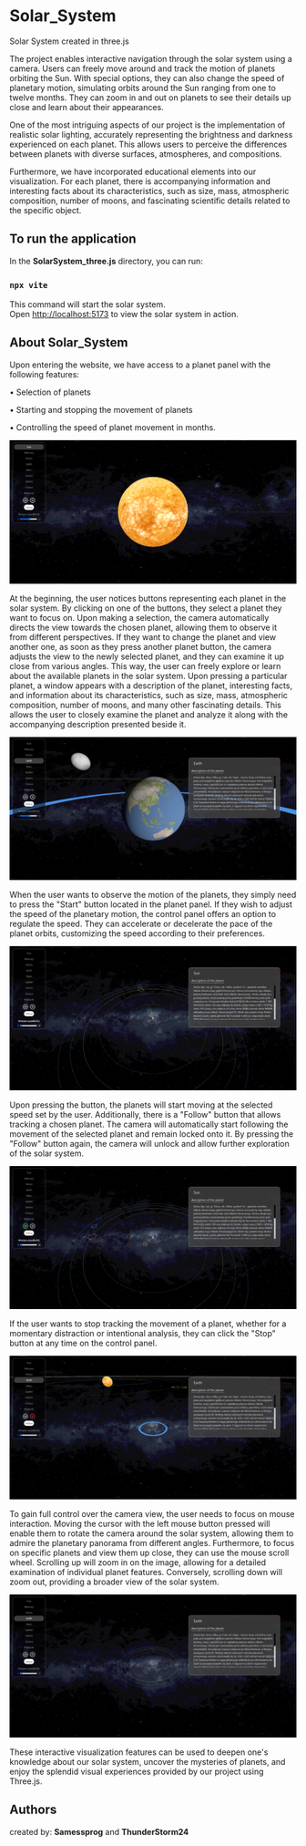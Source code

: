 # Solar_System

Solar System created in three.js

The project enables interactive navigation through the solar system using a camera. Users can freely move around and track the motion of planets orbiting the Sun. With special options, they can also change the speed of planetary motion, simulating orbits around the Sun ranging from one to twelve months. They can zoom in and out on planets to see their details up close and learn about their appearances.

One of the most intriguing aspects of our project is the implementation of realistic solar lighting, accurately representing the brightness and darkness experienced on each planet. This allows users to perceive the differences between planets with diverse surfaces, atmospheres, and compositions.

Furthermore, we have incorporated educational elements into our visualization. For each planet, there is accompanying information and interesting facts about its characteristics, such as size, mass, atmospheric composition, number of moons, and fascinating scientific details related to the specific object.

## To run the application

In the **SolarSystem_three.js** directory, you can run:

### `npx vite`

This command will start the solar system.\
Open [http://localhost:5173](http://localhost:5173) to view the solar system in action.

## About Solar_System

Upon entering the website, we have access to a planet panel with the following features:

• Selection of planets

• Starting and stopping the movement of planets

• Controlling the speed of planet movement in months.

![Photo](photos/Screen1.png)

At the beginning, the user notices buttons representing each planet in the solar system. By clicking on one of the buttons, they select a planet they want to focus on. Upon making a selection, the camera automatically directs the view towards the chosen planet, allowing them to observe it from different perspectives. If they want to change the planet and view another one, as soon as they press another planet button, the camera adjusts the view to the newly selected planet, and they can examine it up close from various angles. This way, the user can freely explore or learn about the available planets in the solar system. Upon pressing a particular planet, a window appears with a description of the planet, interesting facts, and information about its characteristics, such as size, mass, atmospheric composition, number of moons, and many other fascinating details. This allows the user to closely examine the planet and analyze it along with the accompanying description presented beside it.

![Photo](photos/Screen2.png)

When the user wants to observe the motion of the planets, they simply need to press the "Start" button located in the planet panel. If they wish to adjust the speed of the planetary motion, the control panel offers an option to regulate the speed. They can accelerate or decelerate the pace of the planet orbits, customizing the speed according to their preferences.

![Photo](photos/Screen3.png)

Upon pressing the button, the planets will start moving at the selected speed set by the user. Additionally, there is a "Follow" button that allows tracking a chosen planet. The camera will automatically start following the movement of the selected planet and remain locked onto it. By pressing the "Follow" button again, the camera will unlock and allow further exploration of the solar system.

![Photo](photos/Screen4.png)

If the user wants to stop tracking the movement of a planet, whether for a momentary distraction or intentional analysis, they can click the "Stop" button at any time on the control panel.

![Photo](photos/Screen5.png)

To gain full control over the camera view, the user needs to focus on mouse interaction. Moving the cursor with the left mouse button pressed will enable them to rotate the camera around the solar system, allowing them to admire the planetary panorama from different angles. Furthermore, to focus on specific planets and view them up close, they can use the mouse scroll wheel. Scrolling up will zoom in on the image, allowing for a detailed examination of individual planet features. Conversely, scrolling down will zoom out, providing a broader view of the solar system.

![Photo](photos/Screen6.png)

These interactive visualization features can be used to deepen one's knowledge about our solar system, uncover the mysteries of planets, and enjoy the splendid visual experiences provided by our project using Three.js.

## Authors

created by: <b>Samessprog</b> and <b>ThunderStorm24</b>
